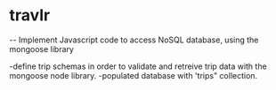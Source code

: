 # travlr
-- Implement Javascript code to access NoSQL database, using the mongoose library

  -define trip schemas in order to validate and retreive trip data with the mongoose node library. 
  -populated database with 'trips" collection.
